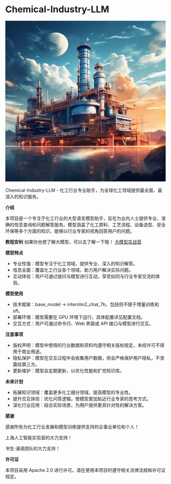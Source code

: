 # Chemical-Industry-LLM

![logo](./image/logo.png)

Chemical-Industry-LLM - 化工行业专业助手，为全球化工领域提供最全面、最深入的知识服务。

**介绍**

本项目是一个专注于化工行业的大型语言模型助手，旨在为业内人士提供专业、准确的信息查询和问题解答服务。模型涵盖了化工原料、工艺流程、设备选型、安全环保等多个方面的知识，能够以行业专家的视角回答用户的问题。

**教程安利**
如果你也想了解大模型，可以去了解一下哦！
[大模型实战营](https://github.com/InternLM/Tutorial)

**模型特点**

- 专业性强：模型专注于化工领域，提供专业、深入的知识解答。
- 信息全面：覆盖化工行业各个领域，助力用户解决实际问题。
- 互动体验：用户可通过提问与模型进行互动，享受如同与行业专家交流的体验。

**模型使用**

- 技术框架：base_model -> internlm2_chat_7b，包括但不限于增量训练和 sft。
- 部署环境：模型需要在 GPU 环境下运行，具体配置详见配置文档。
- 交互方式：用户可通过命令行、Web 界面或 API 接口与模型进行交互。

**注意事项**

- 版权声明：模型中使用的行业数据和资料均遵守相关版权规定，未经许可不得用于商业用途。
- 隐私保护：模型在交互过程中会收集用户数据，但会严格保护用户隐私，不泄露给第三方。
- 更新维护：模型会定期更新，以优化性能和扩充知识库。

**未来计划**

- 拓展知识领域：覆盖更多化工细分领域，提高模型的专业性。
- 提升交互体验：优化问答逻辑，使模型更加贴近行业专家的思考方式。
- 深化行业应用：结合实际场景，为用户提供更具针对性的解决方案。

**感谢**

感谢所有为化工行业发展和模型训练提供支持的企事业单位和个人！

上海人工智能实验室的大力支持！

书生·浦语团队的大力支持！

**许可证**

本项目采用 Apache 2.0 进行许可。请在使用本项目时遵守相关法律法规和许可证规定。
